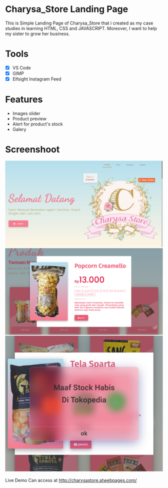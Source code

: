 # Charysa_Store Landing Page
This is Simple Landing Page of Charysa_Store that i created as my case studies in learning HTML, CSS and JAVASCRIPT. Moreover, I want to help my sister to grow her business.

# Tools
-[x] VS Code
-[x] GIMP
-[x] Elfsight Instagram Feed

# Features
* Images slider
* Product preview
* Alert for product's stock
* Galery

# Screenshoot
<img src="screenshoot/home.png" width="860px" /><br>
<img src="screenshoot/produkpreview.png" width="860px" /><br>
<img src="screenshoot/alert.jpeg" width="860px" /><br><br>
Live Demo Can access at <a href="http://charysastore.atwebpages.com/">http://charysastore.atwebpages.com/</a>
